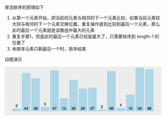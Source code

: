 冒泡排序的原理如下

1. 从第一个元素开始，把当前的元素与相邻的下一个元素比较，如果当前元素较大则与相邻的下一个元素交换位置，重复操作直到比较到最后一个元素，那么此时最后一个元素就是该数组中最大的元素
1. 重复步骤1，但是此时最后一个元素已经是最大了，只需要排序到 length-1 的位置了
1. 未排序元素只剩最后一个时，排序结束

动图演示

![bubbleSort](./image/bubbleSort.gif)